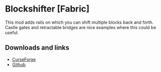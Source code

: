 # Blockshifter [Fabric]
This mod adds rails on which you can shift multiple blocks back and forth. Castle gates and retractable bridges are nice examples where this could be useful.

## Downloads and links
- [CurseForge](https://www.curseforge.com/minecraft/mc-mods/blockshifter)
- [Github](https://github.com/LolHens/mc-blockshifter)